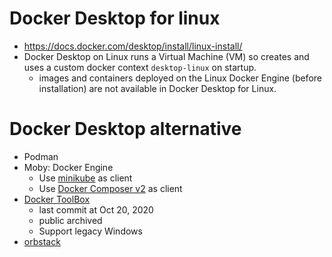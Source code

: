 # Docker Desktop for linux
- https://docs.docker.com/desktop/install/linux-install/
- Docker Desktop on Linux runs a Virtual Machine (VM) so creates and uses a custom docker context `desktop-linux` on startup.
  - images and containers deployed on the Linux Docker Engine (before installation) are not available in Docker Desktop for Linux.
# Docker Desktop alternative
- Podman
- Moby: Docker Engine
  - Use [minikube](https://minikube.sigs.k8s.io/docs/tutorials/docker_desktop_replacement/) as client
  - Use [Docker Composer v2](https://docs.docker.com/compose/gettingstarted/) as client
- [Docker ToolBox](https://github.com/docker-archive/toolbox/tree/master)
  - last commit at Oct 20, 2020
  - public archived
  - Support legacy Windows
- [orbstack](https://orbstack.dev/)
